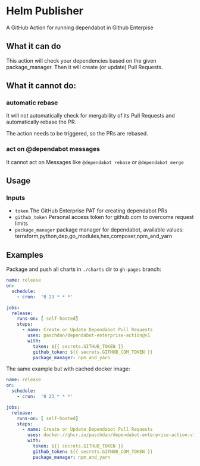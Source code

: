 # Helm Publisher

A GitHub Action for running dependabot in Github Enterpise

## What it can do 

This action will check your dependencies based on the given package_manager.
Then it will create (or update) Pull Requests.

## What it cannot do:

### automatic rebase

It will not automatically check for mergability of its Pull Requests and automatically rebase the PR.

The action needs to be triggered, so the PRs are rebased.

### act on @dependabot messages

It cannot act on Messages like `@dependabot rebase` or `@dependabot merge`

## Usage

### Inputs

* `token` The GitHub Enterprise PAT for creating dependabot PRs
* `github_token`  Personal access token for github.com to overcome request limits
* `package_manager` package manager for dependabot, available values: terraform,python,dep,go_modules,hex,composer,npm_and_yarn


## Examples

Package and push all charts in `./charts` dir to `gh-pages` branch:

```yaml
name: release
on:
  schedule:
    - cron:  '0 23 * * *' 

jobs:
  release:
    runs-on: [ self-hosted] 
    steps:
      - name: Create or Update Dependabot Pull Requests
        uses: paschdan/dependabot-enterprise-action@v1
        with:
          token: ${{ secrets.GITHUB_TOKEN }}
          github_token: ${{ secrets.GITHUB_COM_TOKEN }}
          package_manager: npm_and_yarn
```

The same example but with cached docker image:

```yaml
name: release
on:
  schedule:
    - cron:  '0 23 * * *'

jobs:
  release:
    runs-on: [ self-hosted]
    steps:
      - name: Create or Update Dependabot Pull Requests
        uses: docker://ghcr.io/paschdan/dependabot-enterprise-action:v1
        with:
          token: ${{ secrets.GITHUB_TOKEN }}
          github_token: ${{ secrets.GITHUB_COM_TOKEN }}
          package_manager: npm_and_yarn

```
